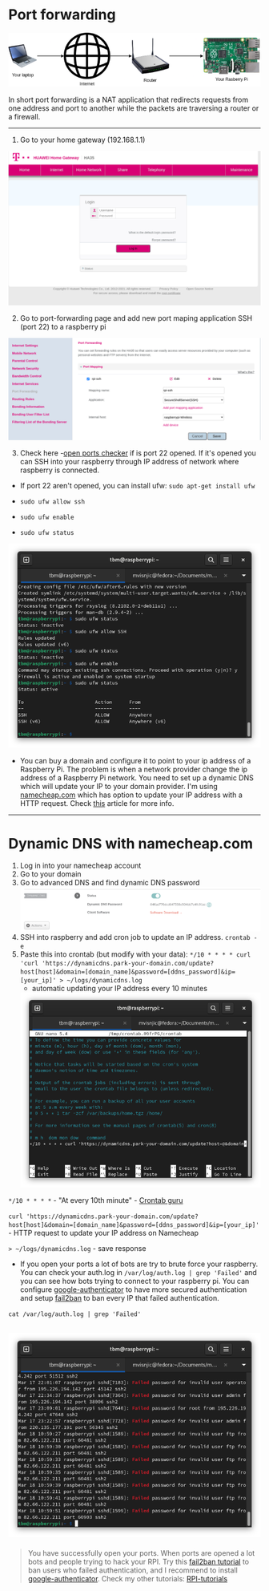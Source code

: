 # Port forwarding

<div align="center"><img src="./src/port-forwarding-diagram.png" alt="port-forwarding-diagram" /></div>

In short port forwarding is a NAT application that redirects requests from one address and port to another while the packets are traversing a router or a firewall.

---

1. Go to your home gateway (192.168.1.1)
<div align="center"><img src="./src/home-gateway-login.png" alt="home-gateway-login" /></div>

2. Go to port-forwarding page and add new port maping application SSH (port 22) to a raspberry pi
<div align="center"><img src="./src/port-mapping-screenshot.png" alt="port-mapping" /></div>

3. Check here -[open ports checker](https://www.yougetsignal.com/tools/open-ports/) if is port 22 opened. If it's opened you can SSH into your raspberry through IP address of network where raspberry is connected.

- If port 22 aren't opened, you can install ufw: `sudo apt-get install ufw`

- `sudo ufw allow ssh`

- `sudo ufw enable`

- `sudo ufw status`

<div align="center"><img src="./src/ufw-status-screenshot.png" alt="ufw-status-screenshot" /></div>

- You can buy a domain and configure it to point to your ip address of a Raspberry Pi. The problem is when a network provider change the ip address of a Raspberry Pi network. You need to set up a dynamic DNS which will update your IP to your domain provider. I'm using [namecheap.com](https://www.namecheap.com/) which has option to update your IP address with a HTTP request. Check [this](https://www.namecheap.com/support/knowledgebase/article.aspx/29/11/how-to-dynamically-update-the-hosts-ip-with-an-http-request/) article for more info.

---

# Dynamic DNS with namecheap.com

1. Log in into your namecheap account
2. Go to your domain
3. Go to advanced DNS and find dynamic DNS password
   <div align="center"><img src="./src/dynamic-dns-password.png" alt="dynamic-dns-password" /></div>
4. SSH into raspberry and add cron job to update an IP address. `crontab -e`
5. Paste this into crontab (but modify with your data): `*/10 * * * * curl 'curl 'https://dynamicdns.park-your-domain.com/update?host[host]&domain=[domain_name]&password=[ddns_password]&ip=[your_ip]' > ~/logs/dynamicdns.log`
   - automatic updating your IP address every 10 minutes
   <div align="center"><img src="./src/crontab-screenshot.png" alt="crontab-screenshot" /></div>

`*/10 * * * *` - "At every 10th minute" - [Crontab guru](https://crontab.guru/#*_*_*_*_*)

`curl 'https://dynamicdns.park-your-domain.com/update?host[host]&domain=[domain_name]&password=[ddns_password]&ip=[your_ip]'` - HTTP request to update your IP address on Namecheap

`> ~/logs/dynamicdns.log` - save response

- If you open your ports a lot of bots are try to brute force your raspberry. You can check your auth.log in `/var/log/auth.log | grep 'Failed'` and you can see how bots trying to connect to your raspberry pi. You can configure [google-authenticator](https://github.com/mvisnjic/RPI-tutorials/tree/main/setup-google-authenticator) to have more secured authentication and setup [fail2ban](https://github.com/mvisnjic/RPI-tutorials/tree/main/setup-fail2ban) to ban every IP that failed authentication.

`cat /var/log/auth.log | grep 'Failed'`

## <div align="center"><img src="./src/failed-pass-logs.png" alt="failed-pass-logs" /></div>

> You have successfully open your ports. When ports are opened a lot bots and people trying to hack your RPI. Try this [fail2ban tutorial](https://github.com/mvisnjic/RPI-tutorials/tree/main/setup-fail2ban) to ban users who failed authentication, and I recommend to install [google-authenticator](https://github.com/mvisnjic/RPI-tutorials/tree/main/setup-google-authenticator).
> Check my other tutorials: [RPI-tutorials](https://github.com/mvisnjic/RPI-tutorials#readme)
